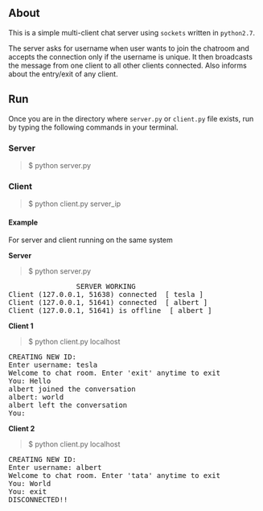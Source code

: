 ## About 
This is a simple multi-client chat server using `sockets` written in `python2.7`. 

The server asks for username when user wants to join the chatroom and accepts the connection only if the username is unique. It then broadcasts the message from one client to all other clients connected. Also informs about the entry/exit of any client.

## Run
Once you are in the directory where `server.py` or `client.py` file exists, run by typing the following commands in your terminal.

### Server
> $ python server.py

### Client
> $ python client.py server_ip

#### Example
For server and client running on the same system

**Server**
> $ python server.py
<pre>
				SERVER WORKING 
Client (127.0.0.1, 51638) connected  [ tesla ]
Client (127.0.0.1, 51641) connected  [ albert ]
Client (127.0.0.1, 51641) is offline  [ albert ]
</pre>



**Client 1**
> $ python client.py localhost

<pre>
CREATING NEW ID:
Enter username: tesla
Welcome to chat room. Enter 'exit' anytime to exit
You: Hello
albert joined the conversation 
albert: world
albert left the conversation
You:
</pre>

**Client 2**
> $ python client.py localhost
<pre>
CREATING NEW ID:
Enter username: albert
Welcome to chat room. Enter 'tata' anytime to exit
You: World
You: exit
DISCONNECTED!!
</pre>